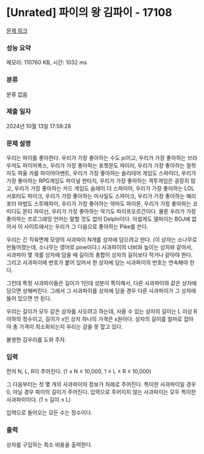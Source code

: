 # [Unrated] 파이의 왕 김파이 - 17108 

[문제 링크](https://www.acmicpc.net/problem/17108) 

### 성능 요약

메모리: 110760 KB, 시간: 1032 ms

### 분류

분류 없음

### 제출 일자

2024년 10월 13일 17:58:28

### 문제 설명

<p>우리는 파이를 좋아한다. 우리가 가장 좋아하는 수도 pi이고, 우리가 가장 좋아하는 브라우저도 파이어폭스, 우리가 가장 좋아하는 포켓몬도 파이리, 우리가 가장 좋아하는 철학자도 파울 카를 파이어아벤트, 우리가 가장 좋아하는 솔리테어 게임도 스파이더, 우리가 가장 좋아하는 RPG게임도 파이널 판타지, 우리가 가장 좋아하는 격투게임은 굉장히 많고, 우리가 가장 좋아하는 카드 게임도 슬레이 더 스파이어, 우리가 가장 좋아하는 LOL 서포터도 파이크, 우리가 가장 좋아하는 미사일도 스파이크, 우리가 가장 좋아하는 해리 포터 마법도 스투페파이, 우리가 가장 좋아하는 악마도 파이몬, 우리가 가장 좋아하는 코미디도 몬티 파이선, 우리가 가장 좋아하는 악기도 파이프오르간이다. 물론 우리가 가장 좋아하는 프로그래밍 언어는 말할 것도 없이 Delphi이다. 아쉽게도 델파이는 BOJ에 없어서 이 사이트에서는 우리가 그 다음으로 좋아하는 Pike를 쓴다.</p>

<p>우리는 긴 직육면체 모양의 사과파이 N개를 상자에 담으려고 한다. (이 상자는 소나무로 만들어졌는데, 소나무는 영어로 pine이다.) 사과파이의 너비와 높이는 상자와 같아서, 사과파이 몇 개를 상자에 담을 때 길이의 총합이 상자의 길이보다 작거나 같아야 한다. 그리고 사과파이에 번호가 붙어 있어서 한 상자에 담는 사과파이의 번호는 연속해야 한다.</p>

<p>그런데 특정 사과파이들은 길이가 1인데 성분이 특이해서, 다른 사과파이와 같은 상자에 담으면 상해버린다. 그래서 그 사과파이를 상자에 담을 경우 다른 사과파이가 그 상자에 들어 있으면 안 된다.</p>

<p>우리는 길이가 모두 같은 상자를 사오려고 하는데, 사올 수 있는 상자의 길이는 L 이상 R 이하의 정수이고, 길이가 x인 상자 하나의 가격은 x원이다. 상자의 길이를 얼마로 잡아야 총 가격이 최소화되는지 우리는 감을 못 잡고 있다.</p>

<p>불쌍한 김우리를 도와 주자.</p>

### 입력 

 <p>먼저 N, L, R이 주어진다. (1 ≤ N ≤ 10,000, 1 ≤ L ≤ R ≤ 10,000)</p>

<p>그 다음부터는 첫 몇 개의 사과파이의 정보가 차례로 주어진다. 특이한 사과파이일 경우 0, 아닐 경우 파이의 길이가 주어진다. 입력으로 주어지지 않는 사과파이는 모두 특이한 사과파이이다. (1 ≤ 길이 ≤ L)</p>

<p>입력으로 들어오는 모든 수는 정수이다.</p>

### 출력 

 <p>상자를 구입하는 최소 비용을 출력한다.</p>

